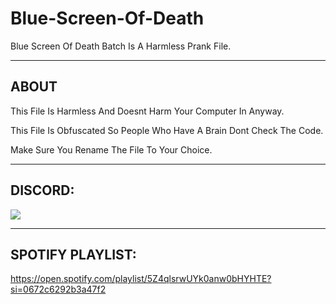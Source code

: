 # Blue-Screen-Of-Death
Blue Screen Of Death Batch Is A Harmless Prank File.

-----
## ABOUT

This File Is Harmless And Doesnt Harm Your Computer In Anyway.

This File Is Obfuscated So People Who Have A Brain Dont Check The Code.

Make Sure You Rename The File To Your Choice.

-----
## DISCORD:

<img src="https://discord.c99.nl/widget/theme-1/909623557670187090.png"/></a>

-----
## SPOTIFY PLAYLIST:

https://open.spotify.com/playlist/5Z4qlsrwUYk0anw0bHYHTE?si=0672c6292b3a47f2
